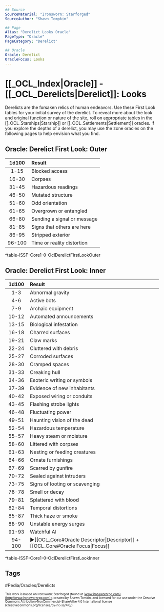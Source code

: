 ```yaml
---
## Source
SourceMaterial: "Ironsworn: Starforged"
SourceAuthor: "Shawn Tompkin"

## Page
Alias: "Derelict Looks Oracle"
PageType: "Oracle"
PageCategory: "Derelict"

## Oracle
Oracle: Derelict
OracleFocus: Looks
---
```

 # [[_OCL_Index|Oracle]] - [[_OCL_Derelicts|Derelict]]: Looks
Derelicts are the forsaken relics of human endeavors. Use these First Look tables for your initial survey of the derelict. To reveal more about the look and original function or nature of the site, roll on appropriate tables in the [[_OCL_Starships|Starship]]  or [[_OCL_Settlements|Settlement]] oracles. If you explore the depths of a derelict, you may use the zone oracles on the following pages to help envision what you find.

## Oracle: Derelict First Look: Outer
| 1d100 | Result |
|:---:|:--- |
| 1-15 | Blocked access |
| 16-30 | Corpses |
| 31-45 | Hazardous readings |
| 46-50 | Mutated structure |
| 51-60 | Odd orientation |
| 61-65 | Overgrown or entangled |
| 66-80 | Sending a signal or message |
| 81-85 | Signs that others are here |
| 86-95 | Stripped exterior |
| 96-100 | Time or reality distortion |
^table-ISSF-Core1-0-OclDerelictFirstLookOuter

## Oracle: Derelict First Look: Inner
| 1d100 | Result |
|:---:|:--- |
| 1-3 | Abnormal gravity |
| 4-6 | Active bots |
| 7-9 | Archaic equipment |
| 10-12 | Automated announcements |
| 13-15 | Biological infestation |
| 16-18 | Charred surfaces |
| 19-21 | Claw marks |
| 22-24 | Cluttered with debris |
| 25-27 | Corroded surfaces |
| 28-30 | Cramped spaces |
| 31-33 | Creaking hull |
| 34-36 | Esoteric writing or symbols |
| 37-39 | Evidence of new inhabitants |
| 40-42 | Exposed wiring or conduits |
| 43-45 | Flashing strobe lights |
| 46-48 | Fluctuating power |
| 49-51 | Haunting vision of the dead |
| 52-54 | Hazardous temperature |
| 55-57 | Heavy steam or moisture |
| 58-60 | Littered with corpses |
| 61-63 | Nesting or feeding creatures |
| 64-66 | Ornate furnishings |
| 67-69 | Scarred by gunfire |
| 70-72 | Sealed against intruders |
| 73-75 | Signs of looting or scavenging |
| 76-78 | Smell or decay |
| 79-81 | Splattered with blood |
| 82-84 | Temporal distortions |
| 85-87 | Thick haze or smoke |
| 88-90 | Unstable energy surges |
| 91-93 | Watchful AI |
| 94-100 | ▶[[OCL_Core#Oracle Descriptor\|Descriptor]] + [[OCL_Core#Oracle Focus\|Focus]] |
^table-ISSF-Core1-0-OclDerelictFirstLookInner

## Tags
#Pedia/Oracles/Derelicts 

<font size=-2>This work is based on Ironsworn: Starforged (found at [www.ironswornrpg.com](http://www.ironswornrpg.com)), created by Shawn Tomkin, and licensed for our use under the Creative Commons Attribution-NonCommercial-ShareAlike 4.0 International license  (creativecommons.org/licenses/by-nc-sa/4.0/).</font>
